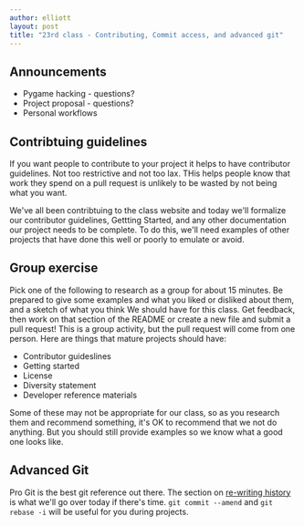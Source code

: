 ```yaml
---
author: elliott
layout: post
title: "23rd class - Contributing, Commit access, and advanced git"
---
```


## Announcements 
* Pygame hacking - questions?
* Project proposal - questions?
* Personal workflows


## Contribtuing guidelines
If you want people to contribute to your project it helps to have contributor guidelines.  Not too restrictive and not too lax.  THis helps people know that work they spend on a pull request is unlikely to be wasted by not being what you want.

We've all been contribtuing to the class website and today we'll formalize our contributor guidelines, Gettting Started, and any other documentation our project needs to be complete.  To do this, we'll need examples of other projects that have done this well or poorly to emulate or avoid.  

## Group exercise

Pick one of the following to research as a group for about 15 minutes.  Be prepared to give some examples and what you liked or disliked about them, and a sketch of what you think We should have for this class.  Get feedback, then work on that section of the README or create a new file and submit a pull request! This is a group activity, but the pull request will come from one person.  Here are things that mature projects should have:
* Contributor guideslines
* Getting started
* License
* Diversity statement
* Developer reference materials

Some of these may not be appropriate for our class, so as you research them and recommend something, it's OK to recommend that we not do anything.  But you should still provide examples so we know what a good one looks like.

## Advanced Git

Pro Git is the best git reference out there.  The section on [re-writing history](http://git-scm.com/book/en/Git-Tools-Rewriting-History) is what we'll go over today if there's time.  `git commit --amend` and `git rebase -i` will be useful for you during projects.